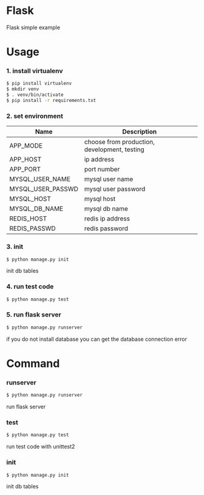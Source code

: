 # Flask
Flask simple example

# Usage

### 1. install virtualenv
```sh
$ pip install virtualenv
$ mkdir venv
$ . venv/bin/activate
$ pip install -r requirements.txt
```

### 2. set environment
| Name                | Description                      |
| ------------------- | -------------------------------- |
| APP_MODE            | choose from production, development, testing |
| APP_HOST            | ip address                       |
| APP_PORT            | port number                      |
| MYSQL_USER_NAME     | mysql user name                  |
| MYSQL_USER_PASSWD   | mysql user password              |
| MYSQL_HOST          | mysql host                       |
| MYSQL_DB_NAME       | mysql db name                    |
| REDIS_HOST          | redis ip address                 |
| REDIS_PASSWD        | redis password                   |

### 3. init
```sh
$ python manage.py init
```
init db tables

### 4. run test code
```sh
$ python manage.py test
```

### 5. run flask server
```sh
$ python manage.py runserver
```
if you do not install database you can get the database connection error

# Command

### runserver
```sh
$ python manage.py runserver
```
run flask server

### test
```sh
$ python manage.py test
```
run test code with unittest2

### init
```sh
$ python manage.py init
```
init db tables
